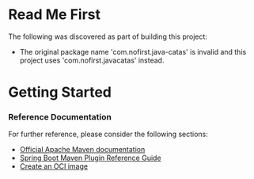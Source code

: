 # Read Me First
The following was discovered as part of building this project:

* The original package name 'com.nofirst.java-catas' is invalid and this project uses 'com.nofirst.javacatas' instead.

# Getting Started

### Reference Documentation
For further reference, please consider the following sections:

* [Official Apache Maven documentation](https://maven.apache.org/guides/index.html)
* [Spring Boot Maven Plugin Reference Guide](https://docs.spring.io/spring-boot/docs/2.7.4/maven-plugin/reference/html/)
* [Create an OCI image](https://docs.spring.io/spring-boot/docs/2.7.4/maven-plugin/reference/html/#build-image)

